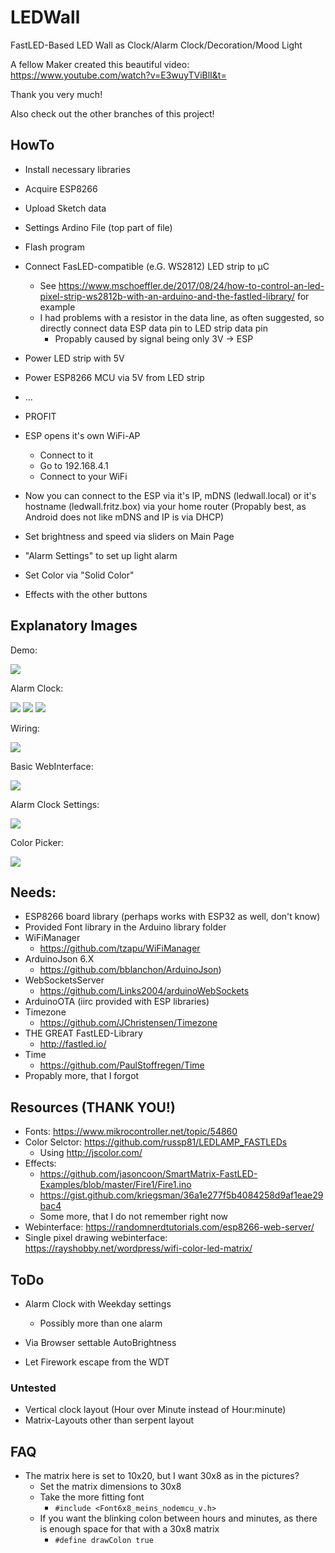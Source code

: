 # LEDWall
FastLED-Based LED Wall as Clock/Alarm Clock/Decoration/Mood Light

 

A fellow Maker created this beautiful video: https://www.youtube.com/watch?v=E3wuyTViBlI&t=

Thank you very much!

 

Also check out the other branches of this project!

## HowTo
- Install necessary libraries
- Acquire ESP8266
- Upload Sketch data
- Settings Ardino File (top part of file)
- Flash program
- Connect FasLED-compatible (e.G. WS2812) LED strip to µC
  - See https://www.mschoeffler.de/2017/08/24/how-to-control-an-led-pixel-strip-ws2812b-with-an-arduino-and-the-fastled-library/ for example
  - I had problems with a resistor in the data line, as often suggested, so directly connect data ESP data pin to LED strip data pin
    - Propably caused by signal being only 3V -> ESP
- Power LED strip with 5V
- Power ESP8266 MCU via 5V from LED strip
- ...
- PROFIT

- ESP opens it's own WiFi-AP
  - Connect to it
  - Go to 192.168.4.1
  - Connect to your WiFi
- Now you can connect to the ESP via it's IP, mDNS (ledwall.local) or it's hostname (ledwall.fritz.box) via your home router (Propably best, as Android does not like mDNS and IP is via DHCP)
- Set brightness and speed via sliders on Main Page
- "Alarm Settings" to set up light alarm
- Set Color via "Solid Color"
- Effects with the other buttons

## Explanatory Images

Demo:

![](https://github.com/mpsdskd/LEDWall/blob/master/images/IMG_20190112_133726.jpg)

Alarm Clock:

![](https://github.com/mpsdskd/LEDWall/blob/master/images/IMG_20190112_134422.jpg)
![](https://github.com/mpsdskd/LEDWall/blob/master/images/IMG_20190112_134535.jpg)
![](https://github.com/mpsdskd/LEDWall/blob/master/images/IMG_20190112_134742.jpg)

Wiring:

![](https://github.com/mpsdskd/LEDWall/blob/master/images/Wiring.png)

Basic WebInterface:

![](https://github.com/mpsdskd/LEDWall/blob/master/images/Screenshot_2019-01-12%20LED%20Wall.png)

Alarm Clock Settings:

![](https://github.com/mpsdskd/LEDWall/blob/master/images/Screenshot_2019-01-12%20LED%20Wall(1).png)

Color Picker:

![](https://github.com/mpsdskd/LEDWall/blob/master/images/Screenshot_2019-01-12%20Getting%20colors.png)

## Needs:
- ESP8266 board library (perhaps works with ESP32 as well, don't know)
- Provided Font library in the Arduino library folder
- WiFiManager 
  - https://github.com/tzapu/WiFiManager
- ArduinoJson 6.X 
  - https://github.com/bblanchon/ArduinoJson)
- WebSocketsServer 
  - https://github.com/Links2004/arduinoWebSockets
- ArduinoOTA (iirc provided with ESP libraries)
- Timezone
  - https://github.com/JChristensen/Timezone
- THE GREAT FastLED-Library
  - http://fastled.io/
- Time
  - https://github.com/PaulStoffregen/Time
- Propably more, that I forgot

## Resources (THANK YOU!)
- Fonts: https://www.mikrocontroller.net/topic/54860
- Color Selctor: https://github.com/russp81/LEDLAMP_FASTLEDs
  - Using http://jscolor.com/
- Effects:
  - https://github.com/jasoncoon/SmartMatrix-FastLED-Examples/blob/master/Fire1/Fire1.ino
  - https://gist.github.com/kriegsman/36a1e277f5b4084258d9af1eae29bac4
  - Some more, that I do not remember right now
- Webinterface: https://randomnerdtutorials.com/esp8266-web-server/
- Single pixel drawing webinterface: https://rayshobby.net/wordpress/wifi-color-led-matrix/
  
## ToDo
- Alarm Clock with Weekday settings
  - Possibly more than one alarm
- Via Browser settable AutoBrightness

- Let Firework escape from the WDT

### Untested
- Vertical clock layout (Hour over Minute instead of Hour:minute)
- Matrix-Layouts other than serpent layout

## FAQ
- The matrix here is set to 10x20, but I want 30x8 as in the pictures?
  - Set the matrix dimensions to 30x8
  - Take the more fitting font
    - `#include <Font6x8_meins_nodemcu_v.h>`
  - If you want the blinking colon between hours and minutes, as there is enough space for that with a 30x8 matrix
    - `#define drawColon true`
